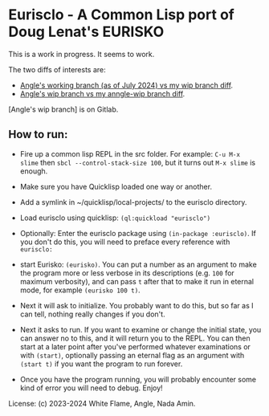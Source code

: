 # Eurisclo - A Common Lisp port of Doug Lenat's EURISKO

This is a work in progress.
It seems to work.

The two diffs of interests are:
- [Angle's working branch (as of July 2024) vs my wip branch diff](https://github.com/namin/eurisclo/compare/namin:eurisclo:working...namin:eurisclo:wip?expand=1).
- [Angle's wip branch vs my anngle-wip branch diff](https://github.com/namin/eurisclo/compare/namin:eurisclo:angle...namin:eurisclo:angle-my?expand=1).

[Angle's wip branch] is on Gitlab.

## How to run:

* Fire up a common lisp REPL in the src folder.
  For example: `C-u M-x slime` then `sbcl --control-stack-size 100`, but it turns out `M-x slime` is enough.

* Make sure you have Quicklisp loaded one way or another.

* Add a symlink in ~/quicklisp/local-projects/ to the eurisclo directory.

* Load eurisclo using quicklisp: `(ql:quickload "eurisclo")`

* Optionally: Enter the eurisclo package using `(in-package :eurisclo)`. If you don't do this, you will need to preface every reference with `eurisclo:`

* start Eurisko: `(eurisko)`. You can put a number as an argument to make the program more or less verbose in its descriptions (e.g. `100` for maximum verbosity), and can pass `t` after that to make it run in eternal mode, for example `(eurisko 100 t)`.

* Next it will ask to initialize. You probably want to do this, but so far as I can tell, nothing really changes if you don't.

* Next it asks to run. If you want to examine or change the initial state, you can answer no to this, and it will return you to the REPL. You can then start at a later point after you've performed whatever examinations or with `(start)`, optionally passing an eternal flag as an argument with `(start t)` if you want the program to run forever.

* Once you have the program running, you will probably encounter some kind of error you will need to debug. Enjoy!

License: (c) 2023-2024 White Flame, Angle, Nada Amin.
